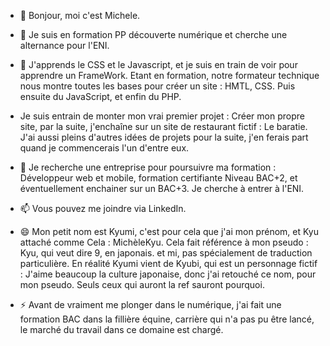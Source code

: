 - 👋 Bonjour, moi c'est Michele.
  
- 👀 Je suis en formation PP découverte numérique et cherche une alternance pour l'ENI.
- 🌱 J'apprends le CSS et le Javascript, et je suis en train de voir pour apprendre un FrameWork.
Etant en formation, notre formateur technique nous montre toutes les bases pour créer un site :
HMTL, CSS. Puis ensuite du JavaScript, et enfin du PHP.

- Je suis entrain de monter mon vrai premier projet : Créer mon propre site,
par la suite, j'enchaîne sur un site de restaurant fictif : Le baratie.
J'ai aussi pleins d'autres idées de projets pour la suite, j'en ferais part quand je commencerais l'un d'entre eux.
  
- 💞️ Je recherche une entreprise pour poursuivre ma formation : Développeur web et mobile, formation certifiante Niveau BAC+2, et éventuellement enchainer sur un BAC+3.
Je cherche à entrer à l'ENI.
- 📫 Vous pouvez me joindre via LinkedIn.
  
- 😄 Mon petit nom est Kyumi, c'est pour cela que j'ai mon prénom, et Kyu attaché comme Cela : MichèleKyu. 
Cela fait référence à mon pseudo : Kyu, qui veut dire 9, en japonais. et mi, pas spécialement de traduction particulière.
En réalité Kyumi vient de Kyubi, qui est un personnage fictif : J'aime beaucoup la culture japonaise, donc j'ai retouché ce nom, pour mon pseudo.
Seuls ceux qui auront la ref sauront pourquoi.

- ⚡ Avant de vraiment me plonger dans le numérique, j'ai fait une formation BAC dans la fillière équine,
carrière qui n'a pas pu être lancé, le marché du travail dans ce domaine est chargé.
